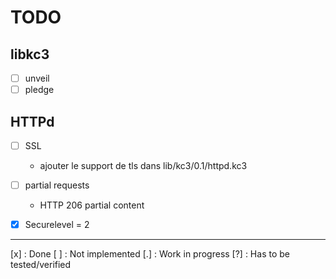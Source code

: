 # TODO

## libkc3
 - [ ] unveil
 - [ ] pledge

## HTTPd
 - [ ] SSL
   - ajouter le support de tls dans lib/kc3/0.1/httpd.kc3
 - [ ] partial requests
   - HTTP 206 partial content
 - [x] Securelevel = 2


---

[x] : Done
[ ] : Not implemented
[.] : Work in progress
[?] : Has to be tested/verified

